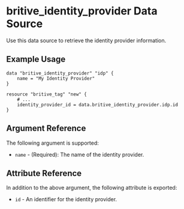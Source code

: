 # britive_identity_provider Data Source

Use this data source to retrieve the identity provider information.

## Example Usage

```hcl
data "britive_identity_provider" "idp" {
    name = "My Identity Provider"
}

resource "britive_tag" "new" {
    # ...
    identity_provider_id = data.britive_identity_provider.idp.id
}
```

## Argument Reference

The following argument is supported:

* `name` - (Required): The name of the identity provider.

## Attribute Reference

In addition to the above argument, the following attribute is exported:

* `id` - An identifier for the identity provider.
